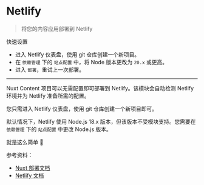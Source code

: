 # Netlify

> 将您的内容应用部署到 Netlify

<card>

快速设置

- 进入 Netlify 仪表盘，使用 git 仓库创建一个新项目。
- 在 `依赖管理` 下的 `站点配置` 中，将 Node 版本更改为 `20.x` 或更高。
- 进入 `部署`，重试上一次部署。

</card>

---

Nuxt Content 项目可以无需配置即可部署到 Netlify。该模块会自动检测 Netlify 环境并为 Netlify 准备所需的配置。

您只需进入 Netlify 仪表盘，使用 git 仓库创建一个新项目即可。

<note>

默认情况下，Netlify 使用 Node.js 18.x 版本，但该版本不受模块支持。您需要在 `依赖管理` 下的 `站点配置` 中更改 Node.js 版本。

</note>

就是这么简单 🎉

参考资料：

- [Nuxt 部署文档](https://nuxt.com/deploy/netlify)
- [Netlify 文档](https://www.netlify.com/blog/2016/09/29/a-step-by-step-guide-deploying-on-netlify/)
